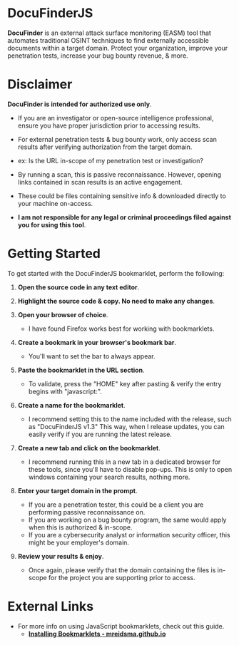 # DocuFinderJS

**DocuFinder** is an external attack surface monitoring (EASM) tool that automates traditional OSINT techniques to find externally accessible documents within a target domain.
Protect your organization, improve your penetration tests, increase your bug bounty revenue, & more.

# Disclaimer
**DocuFinder is intended for authorized use only**. 

- If you are an investigator or open-source intelligence professional, ensure you have proper jurisdiction prior to accessing results. 

- For external penetration tests & bug bounty work, only access scan results after verifying authorization from the target domain. 
- ex: Is the URL in-scope of my penetration test or investigation?
- By running a scan, this is passive reconnaissance. However, opening links contained in scan results is an active engagement. 

- These could be files containing sensitive info & downloaded directly to your machine on-access.

- **I am not responsible for any legal or criminal proceedings filed against you for using this tool**.

# Getting Started
To get started with the DocuFinderJS bookmarklet, perform the following:

1. **Open the source code in any text editor**.

2. **Highlight the source code & copy. No need to make any changes**.

3. **Open your browser of choice**. 
	- I have found Firefox works best for working with bookmarklets.

4. **Create a bookmark in your browser's bookmark bar**. 
	- You'll want to set the bar to always appear.

5. **Paste the bookmarklet in the URL section**. 
	- To validate, press the "HOME" key after pasting & verify the entry begins with "javascript:".

6. **Create a name for the bookmarklet**.
	- I recommend setting this to the name included with the release, such as "DocuFinderJS v1.3" This way, when I release updates, you can easily verify if you are running the latest release.

7. **Create a new tab and click on the bookmarklet**. 
	- I recommend running this in a new tab in a dedicated browser for these tools, since you'll have to disable pop-ups. This is only to open windows containing your search results, nothing more.

8. **Enter your target domain in the prompt**. 
	- If you are a penetration tester, this could be a client you are performing passive reconnaissance on. 
	- If you are working on a bug bounty program, the same would apply when this is authorized & in-scope. 
	- If you are a cybersecurity analyst or information security officer, this might be your employer's domain.

9. **Review your results & enjoy**. 
	 - Once again, please verify that the domain containing the files is in-scope for the project you are supporting prior to access. 

# External Links

- For more info on using JavaScript bookmarklets, check out this guide.
	- [**Installing Bookmarklets - mreidsma.github.io**](https://mreidsma.github.io/bookmarklets/installing.html)
